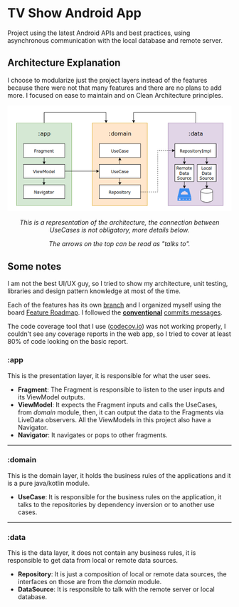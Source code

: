 # TV Show Android App 

Project using the latest Android APIs and best practices, using asynchronous communication with the local database and remote server.

## Architecture Explanation

I choose to modularize just the project layers instead of the features because there were not that many features and there are no plans to add more. I focused on ease to maintain and on Clean Architecture principles.

<p align="middle">
    <img src="./resources/architecture.png">
    <p style="text-align:center"><i>This is a representation of the architecture, the connection between UseCases is not obligatory, more details below.</i></p>
    <p style="text-align:center"><i>The arrows on the top can be read as "talks to".</i></p>
</p>

## Some notes

I am not the best UI/UX guy, so I tried to show my architecture, unit testing, libraries and design pattern knowledge at most of the time. 

Each of the features has its own [branch](https://github.com/bfpimentel/tv-shows-app/branches) and I organized myself using the board [Feature Roadmap](https://github.com/bfpimentel/tv-shows-app/projects/1). I followed the [**conventional**](https://www.conventionalcommits.org/en/v1.0.0/) [commits messages](https://github.com/bfpimentel/tv-shows-app/commits/develop).

The code coverage tool that I use ([codecov.io](https://codecov.io/)) was not working properly, I couldn't see any coverage reports in the web app, so I tried to cover at least 80% of code looking on the basic report.

### :app

This is the presentation layer, it is responsible for what the user sees.

- **Fragment**: The Fragment is responsible to listen to the user inputs and its ViewModel outputs.
- **ViewModel**: It expects the Fragment inputs and calls the UseCases, from _domain_ module, then, it can output the data to the Fragments via LiveData observers. All the ViewModels in this project also have a Navigator.
- **Navigator**: It navigates or pops to other fragments.

---

### :domain

This is the domain layer, it holds the business rules of the applications and it is a pure java/kotlin module.

- **UseCase**: It is responsible for the business rules on the application, it talks to the repositories by dependency inversion or to another use cases.

---

### :data

This is the data layer, it does not contain any business rules, it is responsible to get data from local or remote data sources.

- **Repository**: It is just a composition of local or remote data sources, the interfaces on those are from the _domain_ module.
- **DataSource**: It is responsible to talk with the remote server or local database.

